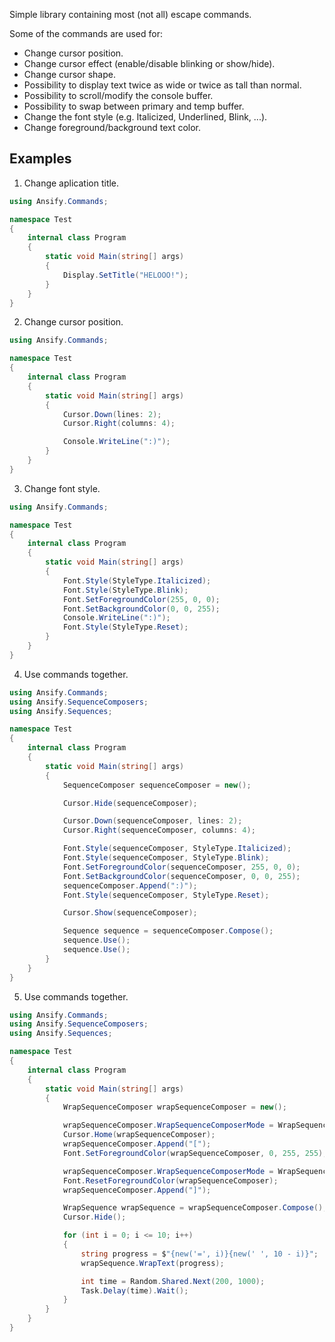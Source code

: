 Simple library containing most (not all) escape commands.

Some of the commands are used for:
* Change cursor position.
* Change cursor effect (enable/disable blinking or show/hide).
* Change cursor shape.
* Possibility to display text twice as wide or twice as tall than normal.
* Possibility to scroll/modify the console buffer.
* Possibility to swap between primary and temp buffer.
* Change the font style (e.g. Italicized, Underlined, Blink, ...).
* Change foreground/background text color.

## Examples
1. Change aplication title.
```cs
using Ansify.Commands;

namespace Test
{
    internal class Program
    {
        static void Main(string[] args)
        {
            Display.SetTitle("HELOOO!");
        }
    }
}
```

2. Change cursor position.
```cs
using Ansify.Commands;

namespace Test
{
    internal class Program
    {
        static void Main(string[] args)
        {
            Cursor.Down(lines: 2);
            Cursor.Right(columns: 4);

            Console.WriteLine(":)");
        }
    }
}
```

3. Change font style.
```cs
using Ansify.Commands;

namespace Test
{
    internal class Program
    {
        static void Main(string[] args)
        {
            Font.Style(StyleType.Italicized);
            Font.Style(StyleType.Blink);
            Font.SetForegroundColor(255, 0, 0);
            Font.SetBackgroundColor(0, 0, 255);
            Console.WriteLine(":)");
            Font.Style(StyleType.Reset);
        }
    }
}
```

4. Use commands together.
```cs
using Ansify.Commands;
using Ansify.SequenceComposers;
using Ansify.Sequences;

namespace Test
{
    internal class Program
    {
        static void Main(string[] args)
        {
            SequenceComposer sequenceComposer = new();

            Cursor.Hide(sequenceComposer);

            Cursor.Down(sequenceComposer, lines: 2);
            Cursor.Right(sequenceComposer, columns: 4);

            Font.Style(sequenceComposer, StyleType.Italicized);
            Font.Style(sequenceComposer, StyleType.Blink);
            Font.SetForegroundColor(sequenceComposer, 255, 0, 0);
            Font.SetBackgroundColor(sequenceComposer, 0, 0, 255);
            sequenceComposer.Append(":)");
            Font.Style(sequenceComposer, StyleType.Reset);

            Cursor.Show(sequenceComposer);

            Sequence sequence = sequenceComposer.Compose();
            sequence.Use();
            sequence.Use();
        }
    }
}
```
5. Use commands together.
```cs
using Ansify.Commands;
using Ansify.SequenceComposers;
using Ansify.Sequences;

namespace Test
{
    internal class Program
    {
        static void Main(string[] args)
        {
            WrapSequenceComposer wrapSequenceComposer = new();

            wrapSequenceComposer.WrapSequenceComposerMode = WrapSequenceComposerMode.Preamble;
            Cursor.Home(wrapSequenceComposer);
            wrapSequenceComposer.Append("[");
            Font.SetForegroundColor(wrapSequenceComposer, 0, 255, 255);

            wrapSequenceComposer.WrapSequenceComposerMode = WrapSequenceComposerMode.Epilogue;
            Font.ResetForegroundColor(wrapSequenceComposer);
            wrapSequenceComposer.Append("]");

            WrapSequence wrapSequence = wrapSequenceComposer.Compose();
            Cursor.Hide();

            for (int i = 0; i <= 10; i++)
            {
                string progress = $"{new('=', i)}{new(' ', 10 - i)}";
                wrapSequence.WrapText(progress);

                int time = Random.Shared.Next(200, 1000);
                Task.Delay(time).Wait();
            }
        }
    }
}
```
